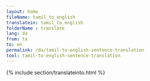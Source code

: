 ```yaml
---
layout: home
fileName: tamil_to_english
translatein: tamil_to_english
folderName : translate
lang: da
from: ta
to: en
permalink: /da/tamil-to-english-sentence-translation
tool: tamil-to-english-sentence-translation
---
```

{% include section/translateinto.html %}